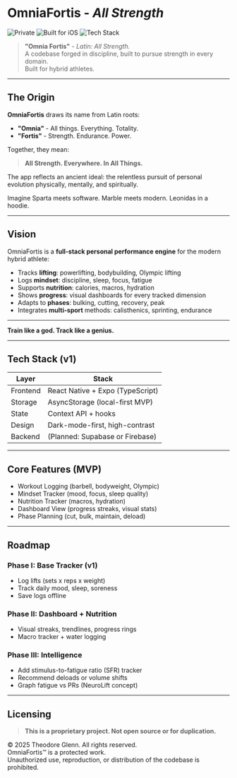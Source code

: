 # OmniaFortis - *All Strength*

![Private](https://img.shields.io/badge/status-private-critical)
![Built for iOS](https://img.shields.io/badge/platform-iOS--first-blue)
![Tech Stack](https://img.shields.io/badge/built_with-React_Native%20%7C%20TypeScript-brightgreen)

> **"Omnia Fortis"** - *Latin: All Strength.*  
> A codebase forged in discipline, built to pursue strength in every domain.  
> Built for hybrid athletes.

---

## The Origin

**OmniaFortis** draws its name from Latin roots:
- **"Omnia"** - All things. Everything. Totality.
- **"Fortis"** - Strength. Endurance. Power.

Together, they mean:  
> **All Strength. Everywhere. In All Things.**

The app reflects an ancient ideal: the relentless pursuit of personal evolution physically, mentally, and spiritually.

Imagine Sparta meets software. Marble meets modern. Leonidas in a hoodie.

---

## Vision

OmniaFortis is a **full-stack personal performance engine** for the modern hybrid athlete:

- Tracks **lifting**: powerlifting, bodybuilding, Olympic lifting  
- Logs **mindset**: discipline, sleep, focus, fatigue  
- Supports **nutrition**: calories, macros, hydration  
- Shows **progress**: visual dashboards for every tracked dimension  
- Adapts to **phases**: bulking, cutting, recovery, peak  
- Integrates **multi-sport** methods: calisthenics, sprinting, endurance

---

 **Train like a god. Track like a genius.**

---

## Tech Stack (v1)

| Layer     | Stack                           |
|-----------|----------------------------------|
| Frontend  | React Native + Expo (TypeScript) |
| Storage   | AsyncStorage (local-first MVP)   |
| State     | Context API + hooks              |
| Design    | Dark-mode-first, high-contrast   |
| Backend   | (Planned: Supabase or Firebase)  |

---

## Core Features (MVP)

- Workout Logging (barbell, bodyweight, Olympic)
- Mindset Tracker (mood, focus, sleep quality)
- Nutrition Tracker (macros, hydration)
- Dashboard View (progress streaks, visual stats)
- Phase Planning (cut, bulk, maintain, deload)

---

## Roadmap

### Phase I: Base Tracker (v1)
- Log lifts (sets x reps x weight)
- Track daily mood, sleep, soreness
- Save logs offline

### Phase II: Dashboard + Nutrition
- Visual streaks, trendlines, progress rings
- Macro tracker + water logging

### Phase III: Intelligence
- Add stimulus-to-fatigue ratio (SFR) tracker
- Recommend deloads or volume shifts
- Graph fatigue vs PRs (NeuroLift concept)

---

## Licensing

> **This is a proprietary project. Not open source or for duplication.**

© 2025 Theodore Glenn. All rights reserved.  
OmniaFortis™ is a protected work.  
Unauthorized use, reproduction, or distribution of the codebase is prohibited.
